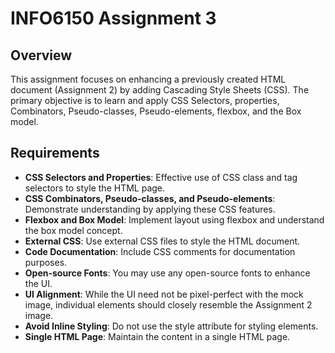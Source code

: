 # INFO6150 Assignment 3

## Overview

This assignment focuses on enhancing a previously created HTML document (Assignment 2) by adding Cascading Style Sheets (CSS). The primary objective is to learn and apply CSS Selectors, properties, Combinators, Pseudo-classes, Pseudo-elements, flexbox, and the Box model.

## Requirements

- **CSS Selectors and Properties**: Effective use of CSS class and tag selectors to style the HTML page.
- **CSS Combinators, Pseudo-classes, and Pseudo-elements**: Demonstrate understanding by applying these CSS features.
- **Flexbox and Box Model**: Implement layout using flexbox and understand the box model concept.
- **External CSS**: Use external CSS files to style the HTML document.
- **Code Documentation**: Include CSS comments for documentation purposes.
- **Open-source Fonts**: You may use any open-source fonts to enhance the UI.
- **UI Alignment**: While the UI need not be pixel-perfect with the mock image, individual elements should closely resemble the Assignment 2 image.
- **Avoid Inline Styling**: Do not use the style attribute for styling elements.
- **Single HTML Page**: Maintain the content in a single HTML page.
